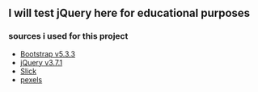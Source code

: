 ## I will test jQuery here for educational purposes

### sources i used for this project

- [Bootstrap v5.3.3](https://github.com/twbs/bootstrap/releases/download/v5.3.3/bootstrap-5.3.3-dist.zip)
- [jQuery v3.7.1](https://code.jquery.com/jquery-3.7.1.js)
- [Slick](https://kenwheeler.github.io/slick/)
- [pexels](https://www.pexels.com/)
